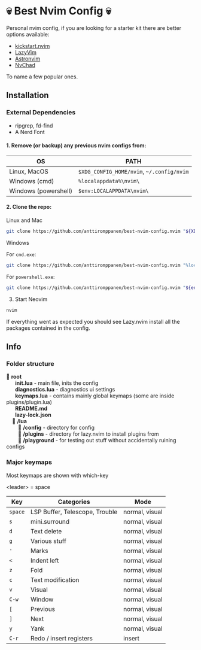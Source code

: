# 💀 Best Nvim Config 💀

Personal nvim config, if you are looking for a starter kit there are better options available:

- [kickstart.nvim](https://github.com/nvim-lua/kickstart.nvim)
- [LazyVim](https://github.com/LazyVim/LazyVim)
- [Astronvim](https://github.com/AstroNvim/AstroNvim)
- [NvChad](https://github.com/NvChad/NvChad)

To name a few popular ones.

## Installation

### External Dependencies

- ripgrep, fd-find
- A Nerd Font

#### 1. Remove (or backup) any previous nvim configs from:

| OS                   | PATH                                      |
| -------------------- | ----------------------------------------- |
| Linux, MacOS         | `$XDG_CONFIG_HOME/nvim`, `~/.config/nvim` |
| Windows (cmd)        | `%localappdata%\nvim\`                    |
| Windows (powershell) | `$env:LOCALAPPDATA\nvim\`                 |

#### 2. Clone the repo:

Linux and Mac

```bash
git clone https://github.com/anttiromppanen/best-nvim-config.nvim "${XDG_CONFIG_HOME:-$HOME/.config}"/nvim
```

Windows

For `cmd.exe`:

```bash
git clone https://github.com/anttiromppanen/best-nvim-config.nvim "%localappdata%\nvim"
```

For `powershell.exe`:

```bash
git clone https://github.com/anttiromppanen/best-nvim-config.nvim "${env:LOCALAPPDATA}\nvim"
```

3. Start Neovim

```bash
nvim
```

If everything went as expected you should see Lazy.nvim install all the packages contained in the config.

## Info

### Folder structure

📂 <b>root</b> <br />
&nbsp;&nbsp;&nbsp;&nbsp;&nbsp;&nbsp;<b>init.lua</b> - main file, inits the config <br />
&nbsp;&nbsp;&nbsp;&nbsp;&nbsp;&nbsp;<b>diagnostics.lua</b> - diagnostics ui settings <br />
&nbsp;&nbsp;&nbsp;&nbsp;&nbsp;&nbsp;<b>keymaps.lua</b> - contains mainly global keymaps (some are inside plugins/plugin.lua) <br />
&nbsp;&nbsp;&nbsp;&nbsp;&nbsp;&nbsp;<b>README.md</b> <br />
&nbsp;&nbsp;&nbsp;&nbsp;&nbsp;&nbsp;<b>lazy-lock.json</b> <br />
&nbsp;&nbsp;&nbsp;&nbsp;📂 <b>/lua</b> <br>
&nbsp;&nbsp;&nbsp;&nbsp;&nbsp;&nbsp;&nbsp;&nbsp;📂 <b>/config</b> - directory for config <br />
&nbsp;&nbsp;&nbsp;&nbsp;&nbsp;&nbsp;&nbsp;&nbsp;📂 <b>/plugins</b> - directory for lazy.nvim to install plugins from <br />
&nbsp;&nbsp;&nbsp;&nbsp;&nbsp;&nbsp;&nbsp;&nbsp;📂 <b>/playground</b> - for testing out stuff without accidentally ruining configs

### Major keymaps

Most keymaps are shown with which-key

\<leader> = space

| Key     | Categories                     | Mode           |
| ------- | ------------------------------ | -------------- |
| `space` | LSP Buffer, Telescope, Trouble | normal, visual |
| `s`     | mini.surround                  | normal, visual |
| `d`     | Text delete                    | normal, visual |
| `g`     | Various stuff                  | normal, visual |
| `'`     | Marks                          | normal, visual |
| `<`     | Indent left                    | normal, visual |
| `z`     | Fold                           | normal, visual |
| `c`     | Text modification              | normal, visual |
| `v`     | Visual                         | normal, visual |
| `C-w`   | Window                         | normal, visual |
| `[`     | Previous                       | normal, visual |
| `]`     | Next                           | normal, visual |
| `y`     | Yank                           | normal, visual |
| `C-r`   | Redo / insert registers        | insert         |
